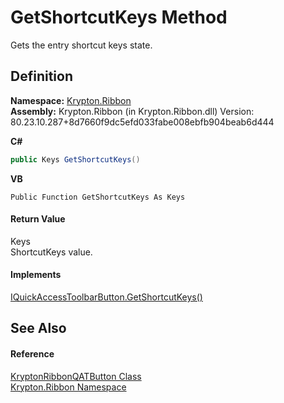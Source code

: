 # GetShortcutKeys Method


Gets the entry shortcut keys state.



## Definition
**Namespace:** <a href="1e9bc734-cff9-e9b8-f013-94cdac669794.md">Krypton.Ribbon</a>  
**Assembly:** Krypton.Ribbon (in Krypton.Ribbon.dll) Version: 80.23.10.287+8d7660f9dc5efd033fabe008ebfb904beab6d444

**C#**
``` C#
public Keys GetShortcutKeys()
```
**VB**
``` VB
Public Function GetShortcutKeys As Keys
```



#### Return Value
Keys  
ShortcutKeys value.

#### Implements
<a href="3025da9e-e654-07d7-d3d9-afe5c42b26e5.md">IQuickAccessToolbarButton.GetShortcutKeys()</a>  


## See Also


#### Reference
<a href="46639fb1-b6a2-c27c-c5de-d80f81cf787d.md">KryptonRibbonQATButton Class</a>  
<a href="1e9bc734-cff9-e9b8-f013-94cdac669794.md">Krypton.Ribbon Namespace</a>  
